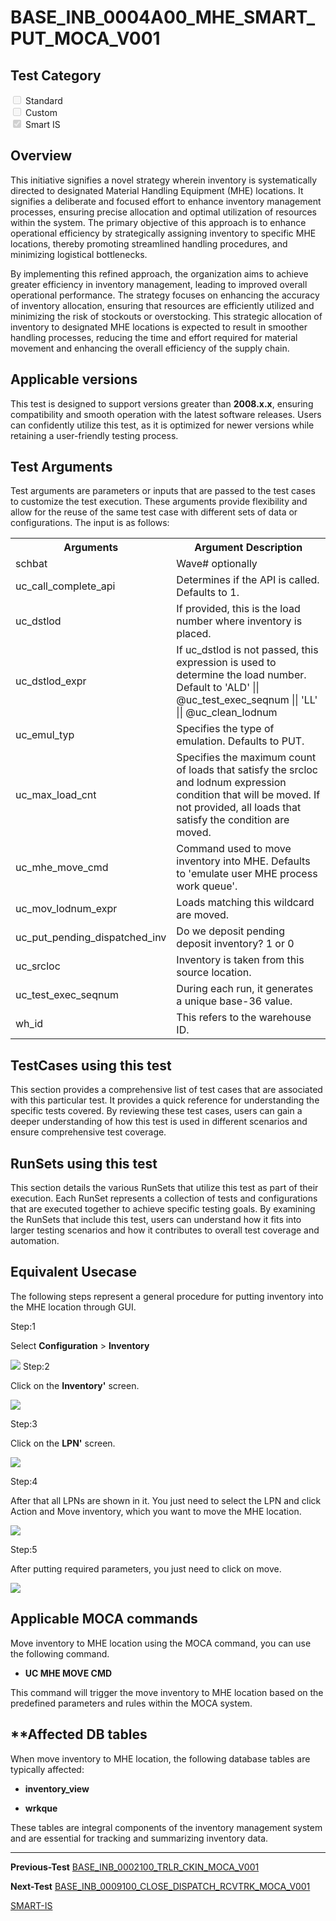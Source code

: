 # **BASE_INB_0004A00_MHE_SMART_PUT_MOCA_V001**


<!-- SMART_DOC_GEN_TEST_DESCR - Start -->
<!-- SMART_DOC_GEN_TEST_DESCR - End -->

## **Test Category**

<input type="checkbox" disabled> Standard
<br>
<input type="checkbox" disabled> Custom
<br>
<input type="checkbox" checked disabled> Smart IS


## **Overview**

This initiative signifies a novel strategy wherein inventory is
systematically directed to designated Material Handling Equipment (MHE)
locations. It signifies a deliberate and focused effort to enhance
inventory management processes, ensuring precise allocation and optimal
utilization of resources within the system. The primary objective of
this approach is to enhance operational efficiency by strategically
assigning inventory to specific MHE locations, thereby promoting
streamlined handling procedures, and minimizing logistical bottlenecks.

By implementing this refined approach, the organization aims to achieve
greater efficiency in inventory management, leading to improved overall
operational performance. The strategy focuses on enhancing the accuracy
of inventory allocation, ensuring that resources are efficiently
utilized and minimizing the risk of stockouts or overstocking. This
strategic allocation of inventory to designated MHE locations is
expected to result in smoother handling processes, reducing the time and
effort required for material movement and enhancing the overall
efficiency of the supply chain.

## **Applicable versions**

This test is designed to support versions greater than **2008.x.x**,
ensuring compatibility and smooth operation with the latest software
releases. Users can confidently utilize this test, as it is optimized
for newer versions while retaining a user-friendly testing process.

## **Test Arguments**

Test arguments are parameters or inputs that are passed to the test
cases to customize the test execution. These arguments provide
flexibility and allow for the reuse of the same test case with different
sets of data or configurations. The input is as follows:


<!-- SMART_DOC_GEN_TEST_ARG - Start -->
<table>
<tr><th>Arguments</th><th>Argument Description</th></tr>
<tr><td>schbat</td><td>Wave# optionally</td></tr>
<tr><td>uc_call_complete_api</td><td>Determines if the API is called. Defaults to 1.</td></tr>
<tr><td>uc_dstlod</td><td>If provided, this is the load number where inventory is placed.</td></tr>
<tr><td>uc_dstlod_expr</td><td>If uc_dstlod is not passed, this expression is used to determine the load number. Default to 'ALD' || @uc_test_exec_seqnum || 'LL' || @uc_clean_lodnum</td></tr>
<tr><td>uc_emul_typ</td><td>Specifies the type of emulation. Defaults to PUT.</td></tr>
<tr><td>uc_max_load_cnt</td><td>Specifies the maximum count of loads that satisfy the srcloc and lodnum expression condition that will be moved. If not provided, all loads that satisfy the condition are moved.</td></tr>
<tr><td>uc_mhe_move_cmd</td><td>Command used to move inventory into MHE. Defaults to 'emulate user MHE process work queue'.</td></tr>
<tr><td>uc_mov_lodnum_expr</td><td>Loads matching this wildcard are moved.</td></tr>
<tr><td>uc_put_pending_dispatched_inv</td><td>Do we deposit pending deposit inventory? 1 or 0</td></tr>
<tr><td>uc_srcloc</td><td>Inventory is taken from this source location.</td></tr>
<tr><td>uc_test_exec_seqnum</td><td>During each run, it generates a unique base-36 value.</td></tr>
<tr><td>wh_id</td><td>This refers to the warehouse ID.</td></tr>
</table>
<!-- SMART_DOC_GEN_TEST_ARG - End -->

## **TestCases using this test**

This section provides a comprehensive list of test cases that are associated with this particular test. It provides a quick reference for understanding the specific tests covered. By reviewing these test cases, users can gain a deeper understanding of how this test is used in different scenarios and ensure comprehensive test coverage.


<!-- SMART_DOC_GEN_TEST_CASE_USING_THIS - Start -->
<!-- SMART_DOC_GEN_TEST_CASE_USING_THIS - End -->

## **RunSets using this test**

This section details the various RunSets that utilize this test as part of their execution. Each RunSet represents a collection of tests and configurations that are executed together to achieve specific testing goals. By examining the RunSets that include this test, users can understand how it fits into larger testing scenarios and how it contributes to overall test coverage and automation.


<!-- SMART_DOC_GEN_RUN_SET_USING_THIS - Start -->
<!-- SMART_DOC_GEN_RUN_SET_USING_THIS - End -->

## **Equivalent Usecase**

The following steps represent a general procedure for putting inventory
into the MHE location through GUI.

Step:1

Select **Configuration** > **Inventory**

![](BASE_INB_0004A00_MHE_SMART_PUT_MOCA_V001/image1.png)
Step:2

Click on the **Inventory'** screen.

![](BASE_INB_0004A00_MHE_SMART_PUT_MOCA_V001/image2.png)


Step:3

Click on the **LPN'** screen.

![](BASE_INB_0004A00_MHE_SMART_PUT_MOCA_V001/image3.png)

Step:4

After that all LPNs are shown in it. You just need to select the LPN and
click Action and Move inventory, which you want to move the MHE
location.

![](BASE_INB_0004A00_MHE_SMART_PUT_MOCA_V001/image4.png)

Step:5

After putting required parameters, you just need to click on move.

![](BASE_INB_0004A00_MHE_SMART_PUT_MOCA_V001/image5.png)

## **Applicable MOCA commands**

Move inventory to MHE location using the MOCA command, you can use the
following command.

-   **UC MHE MOVE CMD**

This command will trigger the move inventory to MHE location based on
the predefined parameters and rules within the MOCA system.

## **Affected DB tables

When move inventory to MHE location, the following database tables are
typically affected:

-   **inventory_view**

-   **wrkque**

These tables are integral components of the inventory management system
and are essential for tracking and summarizing inventory data.

---

 **Previous-Test**
 [BASE_INB_0002100_TRLR_CKIN_MOCA_V001](./tests_docs/BASE_INB_0002100_TRLR_CKIN_MOCA_V001.md)
 
 **Next-Test**
  [BASE_INB_0009100_CLOSE_DISPATCH_RCVTRK_MOCA_V001](./tests_docs/BASE_INB_0009100_CLOSE_DISPATCH_RCVTRK_MOCA_V001.md)

[SMART-IS](https://www.smart-is.pk) 